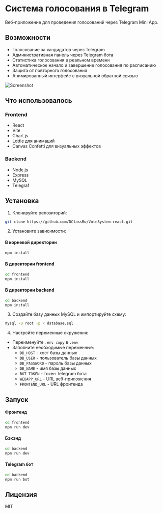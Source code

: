 # Система голосования в Telegram

Веб-приложение для проведения голосований через Telegram Mini App.
## Возможности

- Голосование за кандидатов через Telegram
- Административная панель через Telegram бота
- Статистика голосования в реальном времени
- Автоматическое начало и завершение голосования по расписанию
- Защита от повторного голосования
- Анимированный интерфейс с визуальной обратной связью

![Screenshot](https://i.imgur.com/ycdCE9s.png "Screenshot")
## Что использовалось

### Frontend
- React
- Vite
- Chart.js
- Lottie для анимаций
- Canvas Confetti для визуальных эффектов

### Backend
- Node.js
- Express
- MySQL
- Telegraf

## Установка

1. Клонируйте репозиторий:
```bash
git clone https://github.com/DClassRu/VoteSystem-react.git
```
2. Установите зависимости:
#### В корневой директории
```bash
npm install
```
#### В директории frontend
```bash
cd frontend
npm install
```
#### В директории backend
```bash
cd backend
npm install
```


3. Создайте базу данных MySQL и импортируйте схему:
```bash
mysql -u root -p < database.sql
```

4. Настройте переменные окружения:
- Переименуйте `.env copy` в `.env`
- Заполните необходимые переменные:
  - `DB_HOST` - хост базы данных
  - `DB_USER` - пользователь базы данных
  - `DB_PASSWORD` - пароль базы данных
  - `DB_NAME` - имя базы данных
  - `BOT_TOKEN` - токен Telegram бота
  - `WEBAPP_URL` - URL веб-приложения
  - `FRONTEND_URL` - URL фронтенда

## Запуск
#### Фронтенд
```bash
cd frontend
npm run dev
```
#### Бэкэнд
```bash
cd backend
npm run dev
```
#### Telegram бот
```bash
cd backend
npm run bot
```


## Лицензия
MIT
